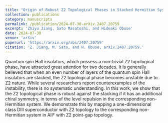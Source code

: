```yaml
---
title: "Origin of Robust Z2 Topological Phases in Stacked Hermitian Systems: Non-Hermitian Level Repulsion"
collection: publications
category: manuscripts
permalink: /publication/2024-07-30-arXiv.2407.20759
excerpt: 'Zhiyu Jiang, Sato Masatoshi, and Hideaki Obuse'
date: 2024-07-30
venue: 'arXiv'
paperurl: 'https://arxiv.org/abs/2407.20759'
citation: 'Z. Jiang, M. Sato, and H. Obuse, arXiv.2407.20759.'
---
```


Quantum spin Hall insulators, which possess a non-trivial Z2 topological phase, have attracted great attention for two decades. It is generally believed that when an even number of layers of the quantum spin Hall insulators are stacked, the Z2 topological phase becomes unstable due to Z2 nature. While several researchers report counterexamples of the instability, there is no systematic understanding. In this work, we show that the Z2 topological phase is robust against the stacking if it has an additional chiral symmetry, in terms of the level repulsion in the corresponding non-Hermitian system. We demonstrate this by mapping a one-dimensional class DIII superconductor with Z2 topology to the corresponding non-Hermitian system in AII† with Z2 point-gap topology.
